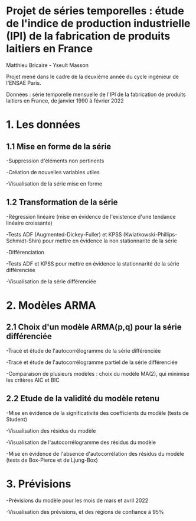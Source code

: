 # Projet de séries temporelles : étude de l'indice de production industrielle (IPI) de la fabrication de produits laitiers en France

Matthieu Bricaire - Yseult Masson

Projet mené dans le cadre de la deuxième année du cycle ingénieur de l'ENSAE Paris.

Données : série temporelle mensuelle de l'IPI de la fabrication de produits laitiers en France, de janvier 1990 à février 2022

# 1. Les données

## 1.1 Mise en forme de la série

-Suppression d'éléments non pertinents

-Création de nouvelles variables utiles

-Visualisation de la série mise en forme

## 1.2 Transformation de la série

-Régression linéaire (mise en évidence de l'existence d'une tendance linéaire croissante)

-Tests ADF (Augmented-Dickey-Fuller) et KPSS (Kwiatkowski-Phillips-Schmidt-Shin) pour mettre en évidence la non stationnarité de la série

-Différenciation

-Tests ADF et KPSS pour mettre en évidence la stationnarité de la série différenciée

-Visualisation de la série différenciée

# 2. Modèles ARMA

## 2.1 Choix d'un modèle ARMA(p,q) pour la série différenciée

-Tracé et étude de l'autocorrélogramme de la série différenciée

-Tracé et étude de l'autocorrélogramme partiel de la série différenciée

-Comparaison de plusieurs modèles : choix du modèle MA(2), qui minimise les critères AIC et BIC

## 2.2 Etude de la validité du modèle retenu

-Mise en évidence de la significativité des coefficients du modèle (tests de Student)

-Visualisation des résidus du modèle

-Visualisation de l'autocorrélogramme des résidus du modèle

-Mise en évidence de l'absence d'autocorrélation des résidus du modèle (tests de Box-Pierce et de Ljung-Box)

# 3. Prévisions

-Prévisions du modèle pour les mois de mars et avril 2022

-Visualisation des prévisions, et des régions de confiance à 95%
